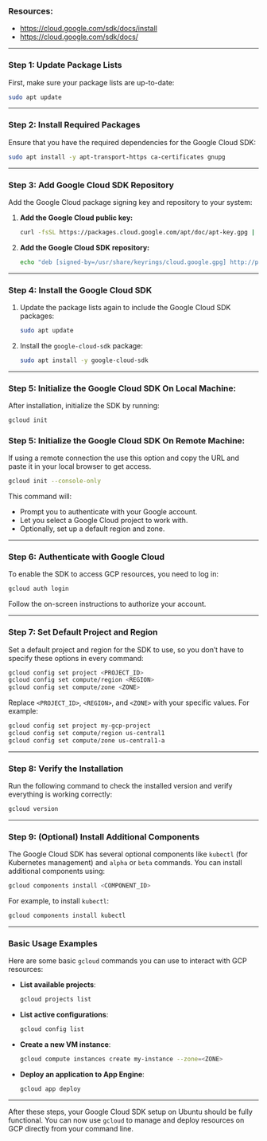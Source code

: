 ### Resources:
- https://cloud.google.com/sdk/docs/install
- https://cloud.google.com/sdk/docs/

---

### Step 1: Update Package Lists
First, make sure your package lists are up-to-date:
```bash
sudo apt update
```

---

### Step 2: Install Required Packages
Ensure that you have the required dependencies for the Google Cloud SDK:
```bash
sudo apt install -y apt-transport-https ca-certificates gnupg
```

---

### Step 3: Add Google Cloud SDK Repository
Add the Google Cloud package signing key and repository to your system:

1. **Add the Google Cloud public key:**
   ```bash
   curl -fsSL https://packages.cloud.google.com/apt/doc/apt-key.gpg | sudo gpg --dearmor -o /usr/share/keyrings/cloud.google.gpg
   ```

2. **Add the Google Cloud SDK repository:**
   ```bash
   echo "deb [signed-by=/usr/share/keyrings/cloud.google.gpg] http://packages.cloud.google.com/apt cloud-sdk main" | sudo tee -a /etc/apt/sources.list.d/google-cloud-sdk.list
   ```

---

### Step 4: Install the Google Cloud SDK
1. Update the package lists again to include the Google Cloud SDK packages:
   ```bash
   sudo apt update
   ```

2. Install the `google-cloud-sdk` package:
   ```bash
   sudo apt install -y google-cloud-sdk
   ```

---

### Step 5: Initialize the Google Cloud SDK On Local Machine:
After installation, initialize the SDK by running:
```bash
gcloud init
```

### Step 5: Initialize the Google Cloud SDK On Remote Machine:
If using a remote connection the use this option and copy the URL and paste it in your local browser to get access.
```bash
gcloud init --console-only
```

This command will:

- Prompt you to authenticate with your Google account.
- Let you select a Google Cloud project to work with.
- Optionally, set up a default region and zone.

---

### Step 6: Authenticate with Google Cloud
To enable the SDK to access GCP resources, you need to log in:

```bash
gcloud auth login
```

Follow the on-screen instructions to authorize your account.

---

### Step 7: Set Default Project and Region
Set a default project and region for the SDK to use, so you don’t have to specify these options in every command:

```bash
gcloud config set project <PROJECT_ID>
gcloud config set compute/region <REGION>
gcloud config set compute/zone <ZONE>
```

Replace `<PROJECT_ID>`, `<REGION>`, and `<ZONE>` with your specific values. For example:
```bash
gcloud config set project my-gcp-project
gcloud config set compute/region us-central1
gcloud config set compute/zone us-central1-a
```

---

### Step 8: Verify the Installation
Run the following command to check the installed version and verify everything is working correctly:
```bash
gcloud version
```

---

### Step 9: (Optional) Install Additional Components
The Google Cloud SDK has several optional components like `kubectl` (for Kubernetes management) and `alpha` or `beta` commands. You can install additional components using:

```bash
gcloud components install <COMPONENT_ID>
```

For example, to install `kubectl`:
```bash
gcloud components install kubectl
```

---

### Basic Usage Examples

Here are some basic `gcloud` commands you can use to interact with GCP resources:

- **List available projects**:
  ```bash
  gcloud projects list
  ```

- **List active configurations**:
  ```bash
  gcloud config list
  ```

- **Create a new VM instance**:
  ```bash
  gcloud compute instances create my-instance --zone=<ZONE>
  ```

- **Deploy an application to App Engine**:
  ```bash
  gcloud app deploy
  ```

---

After these steps, your Google Cloud SDK setup on Ubuntu should be fully functional. You can now use `gcloud` to manage and deploy resources on GCP directly from your command line.
